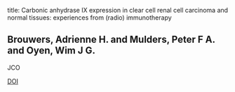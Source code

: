 title: Carbonic anhydrase IX expression in clear cell renal cell carcinoma and normal tissues: experiences from (radio) immunotherapy

## Brouwers, Adrienne H. and Mulders, Peter F A. and Oyen, Wim J G.
JCO

<a href="https://doi.org/10.1200/JCO.2008.17.6073">DOI</a>
